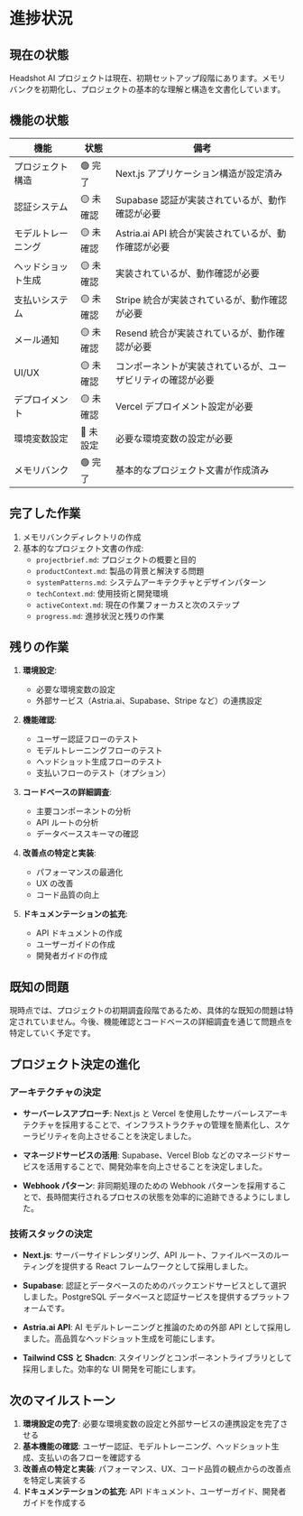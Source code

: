 # 進捗状況

## 現在の状態

Headshot AI プロジェクトは現在、初期セットアップ段階にあります。メモリバンクを初期化し、プロジェクトの基本的な理解と構造を文書化しています。

## 機能の状態

| 機能               | 状態      | 備考                                                         |
| ------------------ | --------- | ------------------------------------------------------------ |
| プロジェクト構造   | 🟢 完了   | Next.js アプリケーション構造が設定済み                       |
| 認証システム       | 🟡 未確認 | Supabase 認証が実装されているが、動作確認が必要              |
| モデルトレーニング | 🟡 未確認 | Astria.ai API 統合が実装されているが、動作確認が必要         |
| ヘッドショット生成 | 🟡 未確認 | 実装されているが、動作確認が必要                             |
| 支払いシステム     | 🟡 未確認 | Stripe 統合が実装されているが、動作確認が必要                |
| メール通知         | 🟡 未確認 | Resend 統合が実装されているが、動作確認が必要                |
| UI/UX              | 🟡 未確認 | コンポーネントが実装されているが、ユーザビリティの確認が必要 |
| デプロイメント     | 🟡 未確認 | Vercel デプロイメント設定が必要                              |
| 環境変数設定       | 🔴 未設定 | 必要な環境変数の設定が必要                                   |
| メモリバンク       | 🟢 完了   | 基本的なプロジェクト文書が作成済み                           |

## 完了した作業

1. メモリバンクディレクトリの作成
2. 基本的なプロジェクト文書の作成:
   - `projectbrief.md`: プロジェクトの概要と目的
   - `productContext.md`: 製品の背景と解決する問題
   - `systemPatterns.md`: システムアーキテクチャとデザインパターン
   - `techContext.md`: 使用技術と開発環境
   - `activeContext.md`: 現在の作業フォーカスと次のステップ
   - `progress.md`: 進捗状況と残りの作業

## 残りの作業

1. **環境設定**:

   - 必要な環境変数の設定
   - 外部サービス（Astria.ai、Supabase、Stripe など）の連携設定

2. **機能確認**:

   - ユーザー認証フローのテスト
   - モデルトレーニングフローのテスト
   - ヘッドショット生成フローのテスト
   - 支払いフローのテスト（オプション）

3. **コードベースの詳細調査**:

   - 主要コンポーネントの分析
   - API ルートの分析
   - データベーススキーマの確認

4. **改善点の特定と実装**:

   - パフォーマンスの最適化
   - UX の改善
   - コード品質の向上

5. **ドキュメンテーションの拡充**:
   - API ドキュメントの作成
   - ユーザーガイドの作成
   - 開発者ガイドの作成

## 既知の問題

現時点では、プロジェクトの初期調査段階であるため、具体的な既知の問題は特定されていません。今後、機能確認とコードベースの詳細調査を通じて問題点を特定していく予定です。

## プロジェクト決定の進化

### アーキテクチャの決定

- **サーバーレスアプローチ**: Next.js と Vercel を使用したサーバーレスアーキテクチャを採用することで、インフラストラクチャの管理を簡素化し、スケーラビリティを向上させることを決定しました。

- **マネージドサービスの活用**: Supabase、Vercel Blob などのマネージドサービスを活用することで、開発効率を向上させることを決定しました。

- **Webhook パターン**: 非同期処理のための Webhook パターンを採用することで、長時間実行されるプロセスの状態を効率的に追跡できるようにしました。

### 技術スタックの決定

- **Next.js**: サーバーサイドレンダリング、API ルート、ファイルベースのルーティングを提供する React フレームワークとして採用しました。

- **Supabase**: 認証とデータベースのためのバックエンドサービスとして選択しました。PostgreSQL データベースと認証サービスを提供するプラットフォームです。

- **Astria.ai API**: AI モデルトレーニングと推論のための外部 API として採用しました。高品質なヘッドショット生成を可能にします。

- **Tailwind CSS と Shadcn**: スタイリングとコンポーネントライブラリとして採用しました。効率的な UI 開発を可能にします。

## 次のマイルストーン

1. **環境設定の完了**: 必要な環境変数の設定と外部サービスの連携設定を完了させる
2. **基本機能の確認**: ユーザー認証、モデルトレーニング、ヘッドショット生成、支払いの各フローを確認する
3. **改善点の特定と実装**: パフォーマンス、UX、コード品質の観点からの改善点を特定し実装する
4. **ドキュメンテーションの拡充**: API ドキュメント、ユーザーガイド、開発者ガイドを作成する
